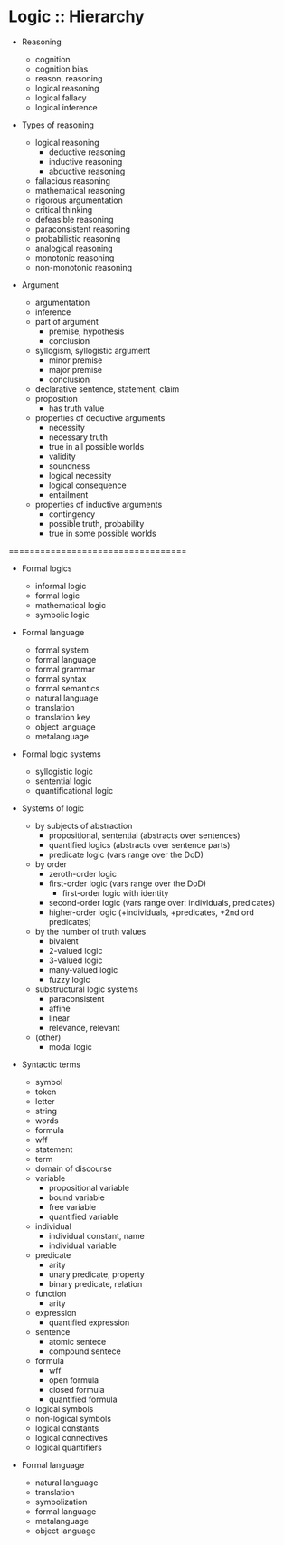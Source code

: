 # Logic :: Hierarchy

* Reasoning
  - cognition
  - cognition bias
  - reason, reasoning
  - logical reasoning
  - logical fallacy
  - logical inference

* Types of reasoning
  - logical reasoning
    - deductive reasoning
    - inductive reasoning
    - abductive reasoning
  - fallacious reasoning
  - mathematical reasoning
  - rigorous argumentation
  - critical thinking
  - defeasible reasoning
  - paraconsistent reasoning
  - probabilistic reasoning
  - analogical reasoning
  - monotonic reasoning
  - non-monotonic reasoning

* Argument
  - argumentation
  - inference
  - part of argument
    - premise, hypothesis
    - conclusion
  - syllogism, syllogistic argument
    - minor premise
    - major premise
    - conclusion
  - declarative sentence, statement, claim
  - proposition
    - has truth value
  - properties of deductive arguments
    - necessity
    - necessary truth
    - true in all possible worlds
    - validity
    - soundness
    - logical necessity
    - logical consequence
    - entailment
  - properties of inductive arguments
    - contingency
    - possible truth, probability
    - true in some possible worlds




==================================

* Formal logics
  - informal logic
  - formal logic
  - mathematical logic
  - symbolic logic

* Formal language
  - formal system
  - formal language
  - formal grammar
  - formal syntax
  - formal semantics
  - natural language
  - translation
  - translation key
  - object language
  - metalanguage

* Formal logic systems
  - syllogistic logic
  - sentential logic
  - quantificational logic

* Systems of logic
  * by subjects of abstraction
    - propositional, sentential (abstracts over sentences)
    - quantified logics         (abstracts over sentence parts)
    - predicate logic           (vars range over the DoD)
  * by order
    - zeroth-order logic
    - first-order logic  (vars range over the DoD)
      - first-order logic with identity
    - second-order logic (vars range over: individuals, predicates)
    - higher-order logic (+individuals, +predicates, +2nd ord predicates)
  * by the number of truth values
    - bivalent
    - 2-valued logic
    - 3-valued logic
    - many-valued logic
    - fuzzy logic
  * substructural logic systems
    - paraconsistent
    - affine
    - linear
    - relevance, relevant
  * (other)
    - modal logic

* Syntactic terms
  - symbol
  - token
  - letter
  - string
  - words
  - formula
  - wff
  - statement
  - term
  - domain of discourse
  - variable
    - propositional variable
    - bound variable
    - free variable
    - quantified variable
  - individual
    - individual constant, name
    - individual variable
  - predicate
    - arity
    - unary predicate, property
    - binary predicate, relation
  - function
    - arity
  - expression
    - quantified expression
  - sentence
    - atomic sentece
    - compound sentece
  - formula
    - wff
    - open formula
    - closed formula
    - quantified formula
  - logical symbols
  - non-logical symbols
  - logical constants
  - logical connectives
  - logical quantifiers

* Formal language
  - natural language
  - translation
  - symbolization
  - formal language
  - metalanguage
  - object language
